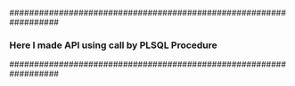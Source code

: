 ##################################################################
### Here I made API using call by PLSQL Procedure
##################################################################